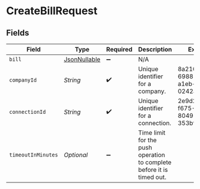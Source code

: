 # CreateBillRequest


## Fields

| Field                                                                 | Type                                                                  | Required                                                              | Description                                                           | Example                                                               |
| --------------------------------------------------------------------- | --------------------------------------------------------------------- | --------------------------------------------------------------------- | --------------------------------------------------------------------- | --------------------------------------------------------------------- |
| `bill`                                                                | [JsonNullable<Bill>](../../models/components/Bill.md)                 | :heavy_minus_sign:                                                    | N/A                                                                   |                                                                       |
| `companyId`                                                           | *String*                                                              | :heavy_check_mark:                                                    | Unique identifier for a company.                                      | 8a210b68-6988-11ed-a1eb-0242ac120002                                  |
| `connectionId`                                                        | *String*                                                              | :heavy_check_mark:                                                    | Unique identifier for a connection.                                   | 2e9d2c44-f675-40ba-8049-353bfcb5e171                                  |
| `timeoutInMinutes`                                                    | *Optional<Integer>*                                                   | :heavy_minus_sign:                                                    | Time limit for the push operation to complete before it is timed out. |                                                                       |